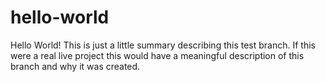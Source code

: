 # hello-world
Hello World!
This is just a little summary describing this test branch.  If this were a real live project this would have a meaningful description of this branch and why it was created.
